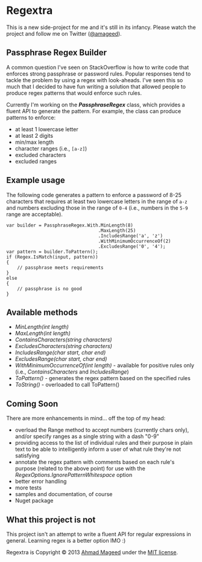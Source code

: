 Regextra
========

This is a new side-project for me and it's still in its infancy. Please watch the project and follow me on Twitter ([@amageed](http://www.twitter.com/amageed)).

Passphrase Regex Builder
------------------------

A common question I've seen on StackOverflow is how to write code that enforces strong passphrase or password rules. Popular responses tend to tackle the problem by using a regex with look-aheads. I've seen this so much that I decided to have fun writing a solution that allowed people to produce regex patterns that would enforce such rules.

Currently I'm working on the ***PassphraseRegex*** class, which provides a fluent API to generate the pattern. For example, the class can produce patterns to enforce:

- at least 1 lowercase letter
- at least 2 digits
- min/max length
- character ranges (i.e., `[a-z]`)
- excluded characters
- excluded ranges

Example usage
--------------
The following code generates a pattern to enforce a password of 8-25 characters that requires at least two lowercase letters in the range of `a-z` and numbers excluding those in the range of `0-4` (i.e., numbers in the `5-9` range are acceptable).

    var builder = PassphraseRegex.With.MinLength(8)
                                      .MaxLength(25)
                                      .IncludesRange('a', 'z')
                                      .WithMinimumOccurrenceOf(2)
                                      .ExcludesRange('0', '4');
    var pattern = builder.ToPattern();
    if (Regex.IsMatch(input, pattern))
    {
        // passphrase meets requirements
    }
    else
    {
        // passphrase is no good
    }

Available methods
-----------------

- *MinLength(int length)*
- *MaxLength(int length)*
- *ContainsCharacters(string characters)*
- *ExcludesCharacters(string characters)*
- *IncludesRange(char start, char end)*
- *ExcludesRange(char start, char end)*
- *WithMinimumOccurrenceOf(int length)* - available for positive rules only (i.e., *ContainsCharacters* and *IncludesRange*)
- *ToPattern()* - generates the regex pattern based on the specified rules
- *ToString()* - overloaded to call ToPattern()

Coming Soon
-----------
There are more enhancements in mind... off the top of my head:
- overload the Range method to accept numbers (currently chars only), and/or specify ranges as a single string with a dash "0-9"
- providing access to the list of individual rules and their purpose in plain text to be able to intelligently inform a user of what rule they're not satisfying
- annotate the regex pattern with comments based on each rule's purpose (related to the above point) for use with the *RegexOptions.IgnorePatternWhitespace* option
- better error handling
- more tests
- samples and documentation, of course
- Nuget package

What this project is not
------------------------
This project isn't an attempt to write a fluent API for regular expressions in general. Learning regex is a better option IMO :)

Regextra is Copyright © 2013 [Ahmad Mageed](http://softwareninjaneer.com) under the [MIT license](https://github.com/amageed/Regextra/blob/master/LICENSE).
